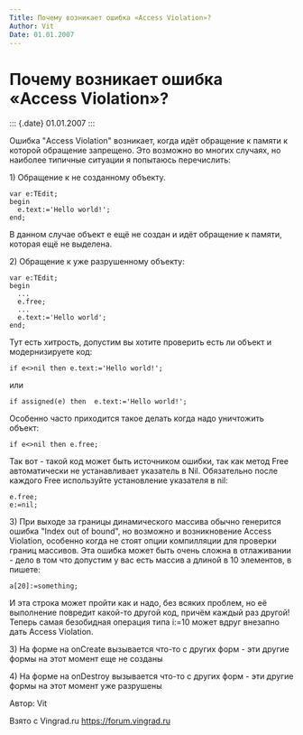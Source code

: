 ```yaml
---
Title: Почему возникает ошибка «Access Violation»?
Author: Vit
Date: 01.01.2007
---
```



Почему возникает ошибка «Access Violation»?
===========================================

::: {.date}
01.01.2007
:::

Ошибка "Access Violation" возникает, когда идёт обращение к памяти к
которой обращение запрещено. Это возможно во многих случаях, но наиболее
типичные ситуации я попытаюсь перечислить:

1\) Обращение к не созданному объекту.

    var e:TEdit;
    begin
      e.text:='Hello world!';
    end;

В данном случае объект e ещё не создан и идёт обращение к памяти,
которая ещё не выделена.

2\) Обращение к уже разрушенному объекту:

    var e:TEdit;
    begin
      ...
      e.free;
      ...
      e.text:='Hello world';
    end;

Тут есть хитрость, допустим вы хотите проверить есть ли объект и
модернизируете код:

    if e<>nil then e.text:='Hello world!';

или

    if assigned(e) then  e.text:='Hello world!';

Особенно часто приходится такое делать когда надо уничтожить объект:

    if e<>nil then e.free;

Так вот - такой код может быть источником ошибки, так как метод Free
автоматически не устанавливает указатель в Nil. Обязательно после
каждого Free используйте установление указателя в nil:

    e.free;
    e:=nil;

3\) При выходе за границы динамического массива обычно генерится ошибка
"Index out of bound", но возможно и возникновение Access Violation,
особенно когда не стоят опции компилляции для проверки границ массивов.
Эта ошибка может быть очень сложна в отлаживании - дело в том что
допустим у вас есть массив а длиной в 10 элементов, в пишете:

    a[20]:=something;

И эта строка может пройти как и надо, без всяких проблем, но её
выполнение повредит какой-то другой код, причём каждый раз другой!
Теперь самая безобидная операция типа i:=10 может вдруг внезапно дать
Access Violation.

3\) На форме на onCreate вызывается что-то с других форм - эти другие
формы на этот момент еще не созданы

4\) На форме на onDestroy вызывается что-то с других форм - эти другие
формы на этот момент уже разрушены

Автор: Vit

Взято с Vingrad.ru <https://forum.vingrad.ru>
